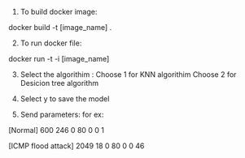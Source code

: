 1) To build docker image:

docker build -t [image_name] .

2) To run docker file:

docker run -t -i [image_name]

3) Select the algorithim :
Choose 1 for KNN algorithim
Choose 2 for Desicion tree algorithm

4) Select y to save the model

5) Send parameters:
for ex:

[Normal]
600 246 0 80 0 0 1 

[ICMP flood attack]
2049 18 0 80 0 0 46 


